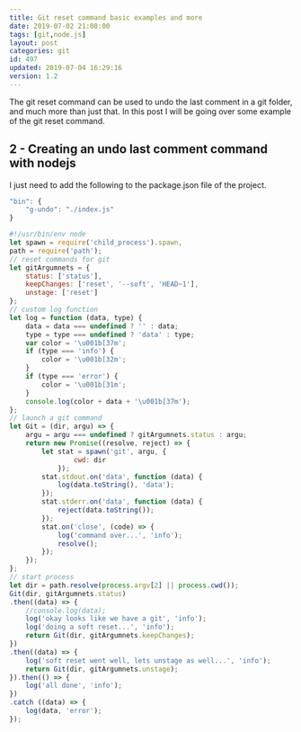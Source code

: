 ```yaml
---
title: Git reset command basic examples and more
date: 2019-07-02 21:08:00
tags: [git,node.js]
layout: post
categories: git
id: 497
updated: 2019-07-04 16:29:16
version: 1.2
---
```


The git reset command can be used to undo the last comment in a git folder, and much more than just that. In this post I will be going over some example of the git reset command.

<!-- more -->

## 2 - Creating an undo last comment command with nodejs

I just need to add the following to the package.json file of the project.

```js
"bin": {
    "g-undo": "./index.js"
}
```

```js
#!/usr/bin/env node
let spawn = require('child_process').spawn,
path = require('path');
// reset commands for git
let gitArgumnets = {
    status: ['status'],
    keepChanges: ['reset', '--soft', 'HEAD~1'],
    unstage: ['reset']
};
// custom log function
let log = function (data, type) {
    data = data === undefined ? '' : data;
    type = type === undefined ? 'data' : type;
    var color = '\u001b[37m';
    if (type === 'info') {
        color = '\u001b[32m';
    }
    if (type === 'error') {
        color = '\u001b[31m';
    }
    console.log(color + data + '\u001b[37m');
};
// launch a git command
let Git = (dir, argu) => {
    argu = argu === undefined ? gitArgumnets.status : argu;
    return new Promise((resolve, reject) => {
        let stat = spawn('git', argu, {
                cwd: dir
            });
        stat.stdout.on('data', function (data) {
            log(data.toString(), 'data');
        });
        stat.stderr.on('data', function (data) {
            reject(data.toString());
        });
        stat.on('close', (code) => {
            log('command over...', 'info');
            resolve();
        });
    });
};
// start process
let dir = path.resolve(process.argv[2] || process.cwd());
Git(dir, gitArgumnets.status)
.then((data) => {
    //console.log(data);
    log('okay looks like we have a git', 'info');
    log('doing a soft reset...', 'info');
    return Git(dir, gitArgumnets.keepChanges);
})
.then((data) => {
    log('soft reset went well, lets unstage as well...', 'info');
    return Git(dir, gitArgumnets.unstage);
}).then(() => {
    log('all done', 'info');
})
.catch ((data) => {
    log(data, 'error');
});
```